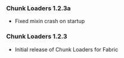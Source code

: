 ### Chunk Loaders 1.2.3a
- Fixed mixin crash on startup

### Chunk Loaders 1.2.3
- Initial release of Chunk Loaders for Fabric
